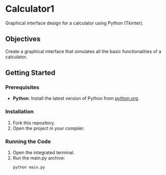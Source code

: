 # Calculator1

Graphical interface design for a calculator using Python (Tkinter).

## Objectives

Create a graphical interface that simulates all the basic functionalities of a calculator.

## Getting Started

### Prerequisites

- **Python**: Install the latest version of Python from [python.org](https://www.python.org/).

### Installation

1. Fork this repository.
2. Open the project in your compiler.

### Running the Code

1. Open the integrated terminal.
2. Run the main.py archive:
   ```bash
   python main.py
   ```
